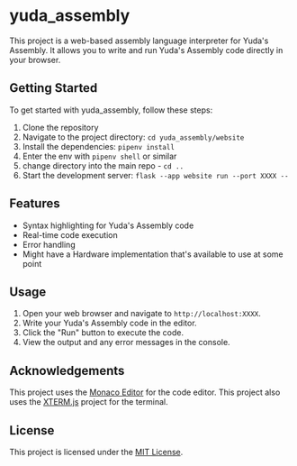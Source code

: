 # yuda_assembly

This project is a web-based assembly language interpreter for Yuda's Assembly. It allows you to write and run Yuda's Assembly code directly in your browser.

## Getting Started

To get started with yuda_assembly, follow these steps:

1. Clone the repository
2. Navigate to the project directory: `cd yuda_assembly/website`
3. Install the dependencies: `pipenv install`
4. Enter the env with `pipenv shell` or similar
5. change directory into the main repo - `cd ..`
6. Start the development server: `flask --app website run --port XXXX --`

## Features

- Syntax highlighting for Yuda's Assembly code
- Real-time code execution
- Error handling
- Might have a Hardware implementation that's available to use at some point

## Usage

1. Open your web browser and navigate to `http://localhost:XXXX`.
2. Write your Yuda's Assembly code in the editor.
3. Click the "Run" button to execute the code.
4. View the output and any error messages in the console.

## Acknowledgements

This project uses the [Monaco Editor](https://github.com/Microsoft/monaco-editor) for the code editor.
This project also uses the [XTERM.js](https://xtermjs.org) project for the terminal. 

## License

This project is licensed under the [MIT License](../LICENSE).
